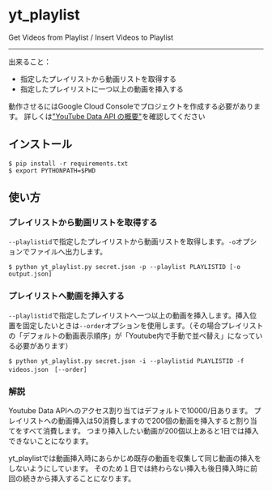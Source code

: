 # yt_playlist
Get Videos from Playlist / Insert Videos to Playlist

----
出来ること：
- 指定したプレイリストから動画リストを取得する
- 指定したプレイリストに一つ以上の動画を挿入する


動作させるにはGoogle Cloud Consoleでプロジェクトを作成する必要があります。
詳しくは["YouTube Data API の概要"](https://developers.google.com/youtube/v3/getting-started?hl=ja)を確認してください

## インストール

```
$ pip install -r requirements.txt
$ export PYTHONPATH=$PWD
```


## 使い方

### プレイリストから動画リストを取得する


```--playlistid```で指定したプレイリストから動画リストを取得します。```-o```オプションでファイルへ出力します。

```
$ python yt_playlist.py secret.json -p --playlist PLAYLISTID [-o output.json]
```


### プレイリストへ動画を挿入する

```--playlistid```で指定したプレイリストへ一つ以上の動画を挿入します。挿入位置を固定したいときは```--order```オプションを使用します。（その場合プレイリストの「デフォルトの動画表示順序」が「Youtube内で手動で並べ替え」になっている必要があります）
```
$ python yt_playlist.py secret.json -i --playlistid PLAYLISTID -f videos.json　[--order]
```

### 解説

Youtube Data APIへのアクセス割り当てはデフォルトで10000/日あります。
プレイリストへの動画挿入は50消費しますので200個の動画を挿入すると割り当てをすべて消費します。
つまり挿入したい動画が200個以上あると1日では挿入できないことになります。

yt_playlistでは動画挿入時にあらかじめ既存の動画を収集して同じ動画の挿入をしないようにしています。
そのため１日では終わらない挿入も後日挿入時に前回の続きから挿入することになります。

